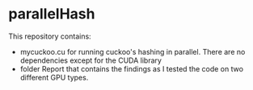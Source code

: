 # parallelHash
This repository contains:
- mycuckoo.cu for running cuckoo's hashing in parallel. There are no dependencies except for the CUDA library
- folder Report that contains the findings as I tested the code on two different GPU types.
